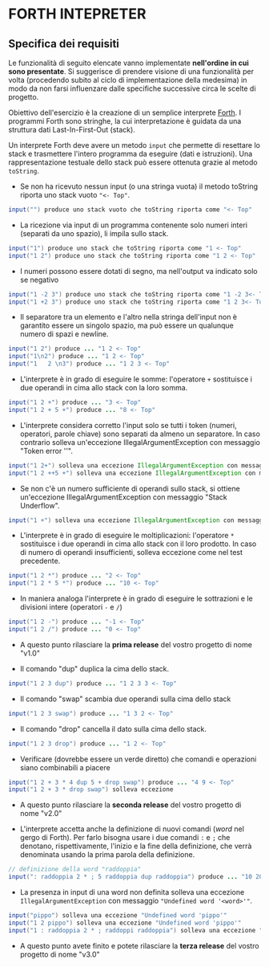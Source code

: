 # FORTH INTEPRETER


## Specifica dei requisiti

Le funzionalità  di seguito elencate vanno implementate **nell'ordine in cui sono presentate**. Si suggerisce  di prendere visione di una funzionalità  per volta (procedendo subito al ciclo di implementazione della medesima) in modo da non farsi influenzare dalle specifiche successive circa le scelte di progetto.

Obiettivo dell'esercizio è la creazione di un semplice interprete [Forth](https://en.wikipedia.org/wiki/Forth_(programming_language)). I programmi Forth sono stringhe, la cui interpretazione è guidata da una struttura dati Last-In-First-Out (stack). 

Un interprete Forth deve avere un metodo `input` che permette di resettare lo stack e trasmettere l'intero programma da eseguire (dati e istruzioni). 
Una rappresentazione testuale dello stack può essere ottenuta grazie al metodo `toString`. 

* Se non ha ricevuto nessun input (o una stringa vuota) il metodo toString riporta uno stack vuoto `"<- Top"`.
```java
input("") produce uno stack vuoto che toString riporta come "<- Top"
```

* La ricezione via input di un programma contenente solo numeri interi (separati da uno spazio), li impila sullo stack.
```java
input("1") produce uno stack che toString riporta come "1 <- Top"
input("1 2") produce uno stack che toString riporta come "1 2 <- Top"
```

* I numeri possono essere dotati di segno, ma nell'output va indicato solo se negativo
```java
input("1 -2 3") produce uno stack che toString riporta come "1 -2 3<- Top"
input("1 +2 3") produce uno stack che toString riporta come "1 2 3<- Top"
```

* Il separatore tra un elemento e l'altro nella stringa dell'input non è garantito essere un singolo spazio, ma può essere un qualunque numero di spazi e newline.
```java
input("1 2") produce ... "1 2 <- Top"
input("1\n2") produce ... "1 2 <- Top"
input("1   2 \n3") produce ... "1 2 3 <- Top"
```

* L'interprete è in grado di eseguire le somme: l'operatore `+`  sostituisce i due operandi in cima allo stack con la loro somma. 
```java
input("1 2 +") produce ... "3 <- Top"
input("1 2 + 5 +") produce ... "8 <- Top"
```

* L'interprete considera corretto l'input solo se tutti i token (numeri, operatori, parole chiave) sono separati da almeno un separatore. In caso contrario solleva un'eccezione IllegalArgumentException con messaggio "Token error '<token>'". 
```java
input("1 2+") solleva una eccezione IllegalArgumentException con messaggio "Token error '2+'"
input("1 2 ++5 +") solleva una eccezione IllegalArgumentException con messaggio "Token error '++5'"
```

* Se non c'è un numero sufficiente di operandi sullo stack, si ottiene un'eccezione IllegalArgumentException con messaggio "Stack Underflow".
```java
input("1 +") solleva una eccezione IllegalArgumentException con messaggio "Stack Underflow"
```

* L'interprete è in grado di eseguire le moltiplicazioni: l'operatore  `*` sostituisce i due operandi in cima allo stack con il loro prodotto. In caso di numero di operandi insufficienti, solleva eccezione come nel test precedente.
```java
input("1 2 *") produce ... "2 <- Top"
input("1 2 * 5 *") produce ... "10 <- Top"
```

* In maniera analoga l'interprete è in grado di eseguire le sottrazioni e le divisioni intere (operatori `-` e `/`)
```java
input("1 2 -") produce ... "-1 <- Top"
input("1 2 /") produce ... "0 <- Top"
```

* A questo punto rilasciare la **prima release** del vostro progetto di nome "v1.0"

* Il comando "dup" duplica la cima dello stack.
```java
input("1 2 3 dup") produce ... "1 2 3 3 <- Top"
```

* Il comando "swap" scambia due operandi sulla cima dello stack 
```java
input("1 2 3 swap") produce ... "1 3 2 <- Top"
```

* Il comando "drop" cancella il dato sulla cima dello stack.
```java
input("1 2 3 drop") produce ... "1 2 <- Top"
```

* Verificare (dovrebbe essere un verde diretto) che comandi e operazioni siano combinabili a piacere 
```java
input("1 2 + 3 * 4 dup 5 + drop swap") produce ... "4 9 <- Top"
input("1 2 + 3 * drop swap") solleva eccezione
```

* A questo punto rilasciare la **seconda release** del vostro progetto di nome "v2.0"

* L'interprete accetta anche la definizione di nuovi comandi (*word* nel gergo di Forth). Per farlo bisogna usare i due comandi `:` e `;` che denotano, rispettivamente, l'inizio e la fine della definizione, che verrà denominata usando la prima parola della definizione.
```java
// definizione della word "raddoppia"
input(": raddoppia 2 * ; 5 raddoppia dup raddoppia") produce ... "10 20 <- Top"
```

* La presenza in input di una word non definita solleva una eccezione `IllegalArgumentException` con messaggio `"Undefined word '<word>'"`.

```java
input("pippo") solleva una eccezione "Undefined word 'pippo'"
input("1 2 pippo") solleva una eccezione "Undefined word 'pippo'"
input("1 : raddoppia 2 * ; raddoppi raddoppia") solleva una eccezione "Undefined word 'raddoppi'"
```

* A questo punto avete finito e potete rilasciare la **terza release** del vostro progetto di nome "v3.0"

